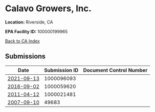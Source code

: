 # Calavo Growers, Inc.

**Location:** Riverside, CA

**EPA Facility ID:** 100000199965

[Back to CA Index](../../index.md)

## Submissions

| Date | Submission ID | Document Control Number |
|------|--------------|-------------------------|
| [2021-09-13](submissions/1000096093.md) | 1000096093 |  |
| [2016-09-02](submissions/1000059620.md) | 1000059620 |  |
| [2011-04-12](submissions/1000021481.md) | 1000021481 |  |
| [2007-09-10](submissions/49683.md) | 49683 |  |
